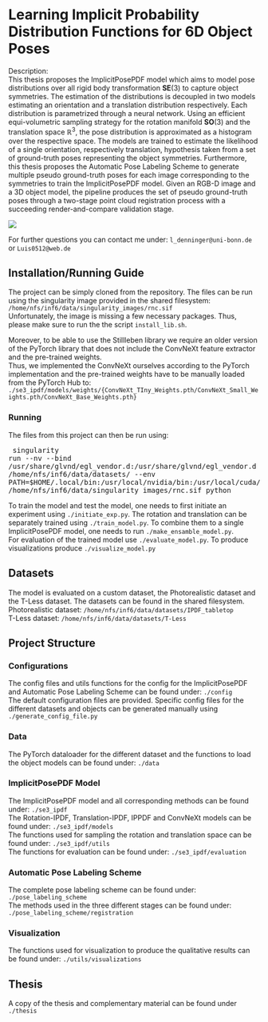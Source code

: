# Learning Implicit Probability Distribution Functions for 6D Object Poses

Description:\
This thesis proposes the ImplicitPosePDF model which aims to model pose distributions over all rigid body transformation $\mathbf{SE}(3)$ to capture object symmetries.
The estimation of the distributions is decoupled in two models estimating an orientation and a translation distribution respectively.
Each distribution is parametrized through a neural network. Using an efficient equi-volumetric sampling strategy for the rotation manifold $\mathbf{SO}(3)$ and the translation space $\mathbb{R}^3$, the pose distribution is approximated as a histogram over the respective space. The models are trained to estimate the likelihood of a single orientation, respectively translation, hypothesis taken from a set of ground-truth poses representing the object symmetries.
Furthermore, this thesis proposes the Automatic Pose Labeling Scheme to generate multiple pseudo ground-truth poses for each image corresponding to the symmetries to train the ImplicitPosePDF model.
Given an RGB-D image and a 3D object model, the pipeline produces the set of pseudo ground-truth poses through a two-stage point cloud registration process with a succeeding render-and-compare validation stage.

![](./demo_data/can_demo.gif)

For further questions you can contact me under: `l_denninger@uni-bonn.de` or `Luis0512@web.de`

## Installation/Running Guide
The project can be simply cloned from the repository. The files can be run using the singularity image provided in the shared filesystem: `/home/nfs/inf6/data/singularity_images/rnc.sif` \
Unfortunately, the image is missing a few necessary packages. Thus, please make sure to run the the script `install_lib.sh`. 

Moreover, to be able to use the Stillleben library we require an older version of the PyTorch library that does not include the ConvNeXt feature extractor and the pre-trained weights. \
Thus, we implemented the ConvNeXt ourselves according to the PyTorch implementation and the pre-trained weights have to be manually loaded from the PyTorch Hub to: `./se3_ipdf/models/weights/{ConvNeXt_TIny_Weights.pth/ConvNeXt_Small_Weights.pth/ConvNeXt_Base_Weights.pth}` 

### Running

The files from this project can then be run using: <pre> singularity run --nv  --bind /usr/share/glvnd/egl_vendor.d:/usr/share/glvnd/egl_vendor.d -B /home/nfs/inf6/data/datasets/ --env PATH=$HOME/.local/bin:/usr/local/nvidia/bin:/usr/local/cuda/bin:/usr/local/sbin:/usr/local/bin:/usr/sbin:/usr/bin:/sbin:/bin /home/nfs/inf6/data/singularity_images/rnc.sif python </pre>

To train the model and test the model, one needs to first initiate an experiment using `./initiate_exp.py`. The rotation and translation can be separately trained using `./train_model.py`.
To combine them to a single ImplicitPosePDF model, one needs to run `./make_ensamble_model.py`. \
For evaluation of the trained model use `./evaluate_model.py`. To produce visualizations produce `./visualize_model.py`

## Datasets
The model is evaluated on a custom dataset, the Photorealistic dataset and the T-Less dataset. The datasets can be found in the shared filesystem. \
Photorealistic dataset: `/home/nfs/inf6/data/datasets/IPDF_tabletop` \
T-Less dataset: `/home/nfs/inf6/data/datasets/T-Less` 

## Project Structure

### Configurations
The config files and utils functions for the config for the ImplicitPosePDF and Automatic Pose Labeling Scheme can be found under: `./config` \
The default configuration files are provided. Specific config files for the different datasets and objects can be generated manually using `./generate_config_file.py` 

### Data
The PyTorch dataloader for the different dataset and the functions to load the object models can be found under: `./data` 

### ImplicitPosePDF Model
The ImplicitPosePDF model and all corresponding methods can be found under: `./se3_ipdf` \
The Rotation-IPDF, Translation-IPDF, IPPDF and ConvNeXt models can be found under: `./se3_ipdf/models` \
The functions used for sampling the rotation and translation space can be found under: `./se3_ipdf/utils` \
The functions for evaluation can be found under: `./se3_ipdf/evaluation` 

### Automatic Pose Labeling Scheme
The complete pose labeling scheme can be found under: `./pose_labeling_scheme` \
The methods used in the three different stages can be found under: `./pose_labeling_scheme/registration` 

### Visualization
The functions used for visualization to produce the qualitative results can be found under: `./utils/visualizations`

## Thesis
A copy of the thesis and complementary material can be found under `./thesis` 



